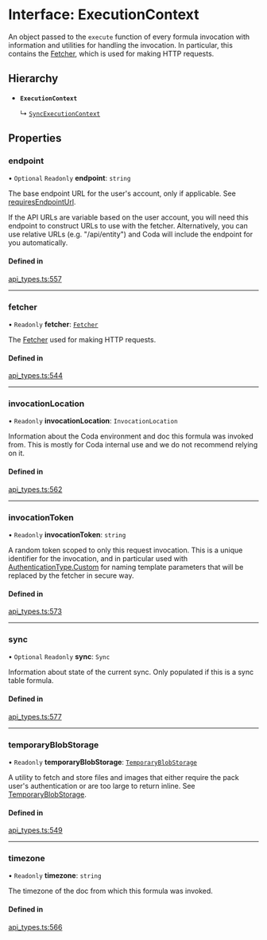 # Interface: ExecutionContext

An object passed to the `execute` function of every formula invocation
with information and utilities for handling the invocation. In particular,
this contains the [Fetcher](Fetcher.md), which is used for making HTTP requests.

## Hierarchy

- **`ExecutionContext`**

  ↳ [`SyncExecutionContext`](SyncExecutionContext.md)

## Properties

### endpoint

• `Optional` `Readonly` **endpoint**: `string`

The base endpoint URL for the user's account, only if applicable. See [requiresEndpointUrl](OAuth2Authentication.md#requiresendpointurl).

If the API URLs are variable based on the user account, you will need this endpoint
to construct URLs to use with the fetcher. Alternatively, you can use relative URLs
(e.g. "/api/entity") and Coda will include the endpoint for you automatically.

#### Defined in

[api_types.ts:557](https://github.com/coda/packs-sdk/blob/main/api_types.ts#L557)

___

### fetcher

• `Readonly` **fetcher**: [`Fetcher`](Fetcher.md)

The [Fetcher](Fetcher.md) used for making HTTP requests.

#### Defined in

[api_types.ts:544](https://github.com/coda/packs-sdk/blob/main/api_types.ts#L544)

___

### invocationLocation

• `Readonly` **invocationLocation**: `InvocationLocation`

Information about the Coda environment and doc this formula was invoked from.
This is mostly for Coda internal use and we do not recommend relying on it.

#### Defined in

[api_types.ts:562](https://github.com/coda/packs-sdk/blob/main/api_types.ts#L562)

___

### invocationToken

• `Readonly` **invocationToken**: `string`

A random token scoped to only this request invocation.
This is a unique identifier for the invocation, and in particular used with
[AuthenticationType.Custom](../enums/AuthenticationType.md#custom) for naming template parameters that will be
replaced by the fetcher in secure way.

#### Defined in

[api_types.ts:573](https://github.com/coda/packs-sdk/blob/main/api_types.ts#L573)

___

### sync

• `Optional` `Readonly` **sync**: `Sync`

Information about state of the current sync. Only populated if this is a sync table formula.

#### Defined in

[api_types.ts:577](https://github.com/coda/packs-sdk/blob/main/api_types.ts#L577)

___

### temporaryBlobStorage

• `Readonly` **temporaryBlobStorage**: [`TemporaryBlobStorage`](TemporaryBlobStorage.md)

A utility to fetch and store files and images that either require the pack user's authentication
or are too large to return inline. See [TemporaryBlobStorage](TemporaryBlobStorage.md).

#### Defined in

[api_types.ts:549](https://github.com/coda/packs-sdk/blob/main/api_types.ts#L549)

___

### timezone

• `Readonly` **timezone**: `string`

The timezone of the doc from which this formula was invoked.

#### Defined in

[api_types.ts:566](https://github.com/coda/packs-sdk/blob/main/api_types.ts#L566)
